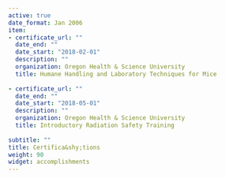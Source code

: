 ```yaml
---
active: true
date_format: Jan 2006
item:
- certificate_url: ""
  date_end: ""
  date_start: "2018-02-01"
  description: ""
  organization: Oregon Health & Science University
  title: Humane Handling and Laboratory Techniques for Mice
  
- certificate_url: ""
  date_end: ""
  date_start: "2018-05-01"
  description: ""
  organization: Oregon Health & Science University
  title: Introductory Radiation Safety Training
  
subtitle: ""
title: Certifica&shy;tions
weight: 90
widget: accomplishments
---
```

